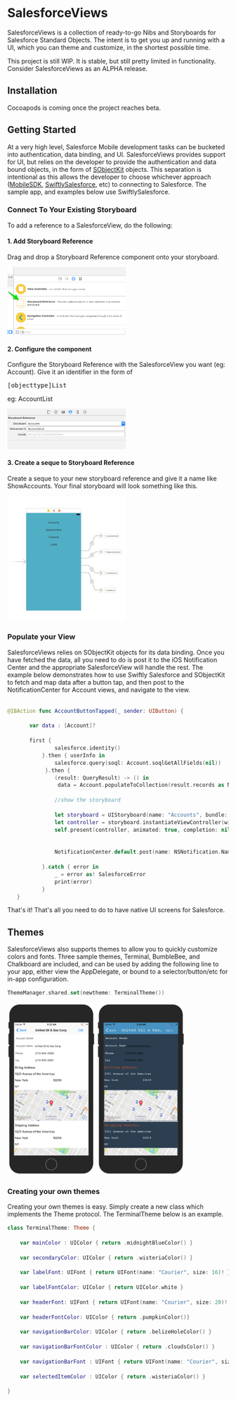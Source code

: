 # SalesforceViews
SalesforceViews is a collection of ready-to-go Nibs and Storyboards for Salesforce Standard Objects. The intent is to get you up and running with a UI, which you can theme and customize, in the shortest possible time.

This project is still WIP. It is stable, but still pretty limited in functionality. Consider SalesforceViews as an ALPHA release.


## Installation
Cocoapods is coming once the project reaches beta.

## Getting Started
At a very high level, Salesforce Mobile development tasks can be bucketed into authentication, data binding, and UI. SalesforceViews provides support for UI, but relies on the developer to provide the authentication and data bound objects, in the form of [SObjectKit](https://github.com/quintonwall/SObjectKit) objects. This separation is intentional as this allows the developer to choose whichever approach ([MobileSDK](https://github.com/forcedotcom/SalesforceMobileSDK-iOS), [SwiftlySalesforce](https://github.com/mike4aday/SwiftlySalesforce), etc) to connecting to Salesforce. The sample app, and examples below use SwiftlySalesforce.

### Connect To Your Existing Storyboard
To add a reference to a SalesforceView, do the following:

#### 1. Add Storyboard Reference
Drag and drop a Storyboard Reference component onto your storyboard.

<img src="https://github.com/quintonwall/SalesforceViews/blob/master/graphics/screenshots/storyboard-reference.png?raw=true" width=270/>

#### 2. Configure the component
Configure the Storyboard Reference with the  SalesforceView you want (eg: Account). Give it an identifier in the form of <pre>[objecttype]List</pre> eg: AccountList

<img src="https://github.com/quintonwall/SalesforceViews/blob/master/graphics/screenshots/storyboard-account.png?raw=true" width=270/>


#### 3. Create a seque to Storyboard Reference
Create a seque to your new storyboard reference and give it a name like ShowAccounts. Your final storyboard will look something like this.

<img src="https://github.com/quintonwall/SalesforceViews/blob/master/graphics/SalesforceViews.png?raw=true" width=270/>

### Populate your View
SalesforceViews relies on SObjectKit objects for its data binding. Once you have fetched the data, all you need to do is post it to the iOS Notification Center and the appropriate SalesforceView will handle the rest. The example below demonstrates how to use Swiftly Salesforce and SObjectKit to fetch and map data after a button tap, and then post to the NotificationCenter for Account views, and navigate to the view.

```swift

@IBAction func AccountButtonTapped(_ sender: UIButton) {

       var data : [Account]?

       first {
               salesforce.identity()
           }.then { userInfo in
               salesforce.query(soql: Account.soqlGetAllFields(nil))
            }.then {
               (result: QueryResult) -> () in
                data = Account.populateToCollection(result.records as NSArray) as? [Account]

               //show the storyboard

               let storyboard = UIStoryboard(name: "Accounts", bundle: nil)
               let controller = storyboard.instantiateViewController(withIdentifier: "AccountsList") as! UINavigationController
               self.present(controller, animated: true, completion: nil)


               NotificationCenter.default.post(name: NSNotification.Name(rawValue: ViewNotifications.accountList), object: data)

           }.catch { error in
               _ = error as! SalesforceError
               print(error)
           }
   }
```
That's it! That's all you need to do to have native UI screens for Salesforce.

## Themes
SalesforceViews also supports themes to allow you to quickly customize colors and fonts. Three sample themes, Terminal, BumbleBee, and Chalkboard are included, and can be used by adding the following line to your app, either view the AppDelegate, or bound to a selector/button/etc for in-app configuration.

```swift
ThemeManager.shared.set(newtheme: TerminalTheme())
```

<img src="https://github.com/quintonwall/SalesforceViews/blob/master/graphics/screenshots/account-detail-no-theme.png?raw=true" width=200/>
<img src="https://github.com/quintonwall/SalesforceViews/blob/master/graphics/screenshots/account-detail-themed.png?raw=true" width=200/>

### Creating your own themes
Creating your own themes is easy. Simply create a new class which implements the Theme protocol. The TerminalTheme below is an example.

```swift
class TerminalTheme: Theme {

    var mainColor : UIColor { return .midnightBlueColor() }

    var secondaryColor: UIColor { return .wisteriaColor() }

    var labelFont: UIFont { return UIFont(name: "Courier", size: 16)! }

    var labelFontColor: UIColor { return UIColor.white }

    var headerFont: UIFont { return UIFont(name: "Courier", size: 20)! }

    var headerFontColor: UIColor { return .pumpkinColor()}

    var navigationBarColor: UIColor { return .belizeHoleColor() }

    var navigationBarFontColor : UIColor { return .cloudsColor() }

    var navigationBarFont : UIFont { return UIFont(name: "Courier", size: 22)! }

    var selectedItemColor : UIColor { return .wisteriaColor() }

}
```
